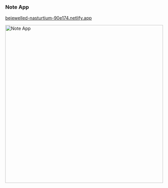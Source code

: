 ### Note App

[bejewelled-nasturtium-90e174.netlify.app](https://bejewelled-nasturtium-90e174.netlify.app/)

<img width="500" alt="Note App" src="https://github.com/marieslo/Note-App-on-React/assets/110108878/206d4a2e-c82a-4bc6-b4b7-9ca66f02a93f">
